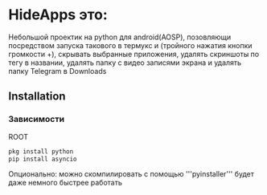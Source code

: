 # HideApps это: 

Небольшой проектик на python для android(AOSP), позовляющи посредством запуска такового в термукс и (тройного нажатия кнопки громкости +), скрывать выбранные приложения, удалять скриншоты по тегу в названии, удалять папку с видео записями экрана и удалять папку Telegram в Downloads


## Installation

### Зависимости 
ROOT

``` bash
pkg install python
pip install asyncio


```
Опционально: можно скомпилировать с помощью '''pyinstaller''' будет даже немного быстрее работать





